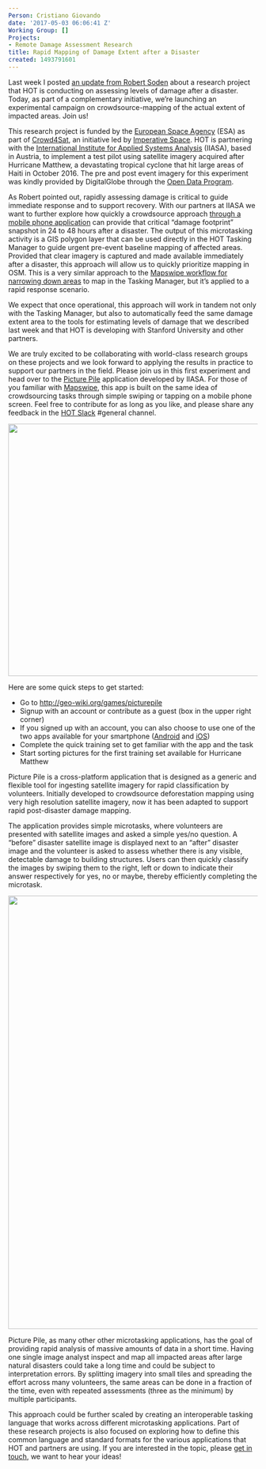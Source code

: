 ```yaml
---
Person: Cristiano Giovando
date: '2017-05-03 06:06:41 Z'
Working Group: []
Projects:
- Remote Damage Assessment Research
title: Rapid Mapping of Damage Extent after a Disaster
created: 1493791601
---
```

<p>Last week I posted <a href="https://www.hotosm.org/updates/2017-04-26_hot_research_partnership_on_crowdsourced_damage_assessment" target="_blank">an update from Robert Soden</a> about a research project that HOT is conducting on assessing levels of damage after a disaster. Today, as part of a complementary initiative, we’re launching an experimental campaign on crowdsource-mapping of the actual extent of impacted areas. Join us!</p><p><!--break--></p><p>This research project is funded by the <a href="http://www.esa.int/ESA" target="_blank">European Space Agency</a> (ESA) as part of <a href="http://www.crowd4sat.org" target="_blank">Crowd4Sat</a>, an initiative led by <a href="http://www.imperativespace.com" target="_blank">Imperative Space</a>. HOT is partnering with the <a href="http://www.iiasa.ac.at" target="_blank">International Institute for Applied Systems Analysis</a> (IIASA), based in Austria, to implement a test pilot using satellite imagery acquired after Hurricane Matthew, a devastating tropical cyclone that hit large areas of Haiti in October 2016. The pre and post event imagery for this experiment was kindly provided by DigitalGlobe through the <a href="https://www.digitalglobe.com/opendata" target="_blank">Open Data Program</a>.</p><p>As Robert pointed out, rapidly assessing damage is critical to guide immediate response and to support recovery. With our partners at IIASA we want to further explore how quickly a crowdsource approach <a href="http://blog.iiasa.ac.at/2016/05/17/picture-pile-gaming-for-science/" target="_blank">through a mobile phone application</a> can provide that critical “damage footprint” snapshot in 24 to 48 hours after a disaster. The output of this microtasking activity is a GIS polygon layer that can be used directly in the HOT Tasking Manager to guide urgent pre-event baseline mapping of affected areas. Provided that clear imagery is captured and made available immediately after a disaster, this approach will allow us to quickly prioritize mapping in OSM. This is a very similar approach to the <a href="http://k1z.blog.uni-heidelberg.de/2017/03/28/10-million-contributions-its-time-for-mapswipe-analytics/" target="_blank">Mapswipe workflow for narrowing down areas</a> to map in the Tasking Manager, but it’s applied to a rapid response scenario.</p><p>We expect that once operational, this approach will work in tandem not only with the Tasking Manager, but also to automatically feed the same damage extent area to the tools for estimating levels of damage that we described last week and that HOT is developing with Stanford University and other partners.</p><p>We are truly excited to be collaborating with world-class research groups on these projects and we look forward to applying the results in practice to support our partners in the field. Please join us in this first experiment and head over to the <a href="http://geo-wiki.org/games/picturepile" target="_blank">Picture Pile</a> application developed by IIASA. For those of you familiar with <a href="https://mapswipe.org/" target="_blank">Mapswipe</a>, this app is built on the same idea of crowdsourcing tasks through simple swiping or tapping on a mobile phone screen. Feel free to contribute for as long as you like, and please share any feedback in the <a href="https://hotosm-slack.herokuapp.com/" target="_blank">HOT Slack</a> #general channel.</p><p><img src="/sites/default/files/PicturePileHeader.jpg" alt="" width="1200" height="510"></p><p>Here are some quick steps to get started:</p><ul><li>Go to <a href="http://geo-wiki.org/games/picturepile" target="_blank">http://geo-wiki.org/games/picturepile</a></li><li>Signup with an account or contribute as a guest (box in the upper right corner)</li><li>If you signed up with an account, you can also choose to use one of the two apps available for your smartphone (<a href="https://play.google.com/store/apps/details?id=air.PicturePile" target="_blank">Android</a> and <a href="https://itunes.apple.com/us/app/picture-pile/id926740054?ls=1&amp;mt=8" target="_blank">iOS</a>)</li><li>Complete the quick training set to get familiar with the app and the task</li><li>Start sorting pictures for the first training set available for Hurricane Matthew</li></ul><p>Picture Pile is a cross-platform application that is designed as a generic and flexible tool for ingesting satellite imagery for rapid classification by volunteers. Initially developed to crowdsource deforestation mapping using very high resolution satellite imagery, now it has been adapted to support rapid post-disaster damage mapping.</p><p>The application provides simple microtasks, where volunteers are presented with satellite images and asked a simple yes/no question. A “before” disaster satellite image is displayed next to an “after” disaster image and the volunteer is asked to assess whether there is any visible, detectable damage to building structures. Users can then quickly classify the images by swiping them to the right, left or down to indicate their answer respectively for yes, no or maybe, thereby efficiently completing the microtask.&nbsp;</p><p><img src="/sites/default/files/PicturePileApp.jpg" alt="" width="1050" height="876"></p><p>Picture Pile, as many other other microtasking applications, has the goal of providing rapid analysis of massive amounts of data in a short time. Having one single image analyst inspect and map all impacted areas after large natural disasters could take a long time and could be subject to interpretation errors. By splitting imagery into small tiles and spreading the effort across many volunteers, the same areas can be done in a fraction of the time, even with repeated assessments (three as the minimum) by multiple participants.</p><p>This approach could be further scaled by creating an interoperable tasking language that works across different microtasking applications. Part of these research projects is also focused on exploring how to define this common language and standard formats for the various applications that HOT and partners are using. If you are interested in the topic, please <a href="https://twitter.com/hotosm" target="_blank">get in touch</a>, we want to hear your ideas!</p>
